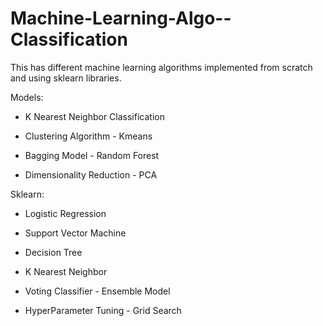 # Machine-Learning-Algo--Classification


This has different machine learning algorithms implemented from scratch and using sklearn libraries.

Models:

- K Nearest Neighbor Classification

- Clustering Algorithm - Kmeans 

- Bagging Model - Random Forest

- Dimensionality Reduction - PCA

Sklearn:

- Logistic Regression

- Support Vector Machine

- Decision Tree

- K Nearest Neighbor

- Voting Classifier - Ensemble Model

- HyperParameter Tuning - Grid Search
